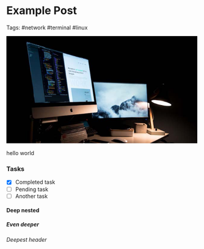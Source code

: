 # Example Post
Tags: #network #terminal #linux

<img src="./img/works/04.jpg" alt="isolated" width="500"/>

hello world
### Tasks
- [x] Completed task
- [ ] Pending task
- [ ] Another task

#### Deep nested
##### Even deeper
###### Deepest header

